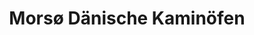---
title: "Morsø Dänische Kaminöfen"
url: /stadthagen/morso-daenische-kaminoefen/
shop: Leerstehend
---